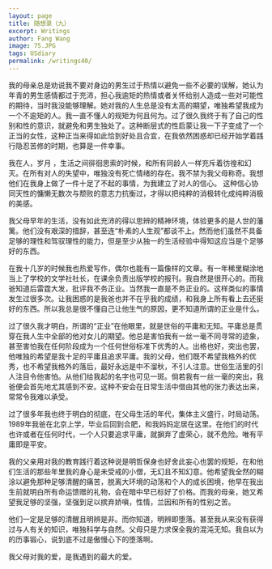 ```yaml
---
layout: page
title: 随想录（九）
excerpt: Writings
author: Fang Wang
image: 75.JPG
tags: USdiary
permalink: /writings40/
---
```


我的母亲总是劝说我不要对身边的男生过于热情以避免一些不必要的误解，她认为年青的男生感情都过于充沛，担心我逾矩的热情或者关怀给别人造成一些对可能性的期待，当时我没能够理解。她对我的人生总是没有太高的期望，唯独希望我成为一个不逾矩的人。我一直不懂人的规矩为何且何为。过了很久我终于有了自己的性别和性的意识，就避免和男生独处了。这种断层式的性启蒙让我一下子变成了一个正当的女性，这种正当来得如此恰到好处且合宜，在我依然困惑却已经开始学着践行隐忍苦修的时期，也算是一件幸事。

我在人，岁月 ，生活之间徘徊思索的时候，和所有同龄人一样充斥着彷徨和幻灭。在所有对人的失望中，唯独没有死亡情绪的存在。我不禁为我父母称奇。我想他们在我身上做了一件十足了不起的事情，为我建立了对人的信心。 这种信心协同天性的慵懒无数次与颓败的意志力抗衡过，才得以把纯粹的消极转化成纯粹消极的美感。

我父母早年的生活，没有如此充沛的得以思辨的精神环境，体验更多的是人世的藩篱。他们没有艰深的措辞，甚至连“朴素的人生观”都谈不上。然而他们虽然不具备足够的理性和驾驭理性的能力，但是至少从独一的生活经验中得知这应当是个足够好的东西。

在我十几岁的时候我也热爱写作，偶尔也能有一篇像样的文章。有一年稀里糊涂地当上了学校的文学社社长，在课余负责出版学校的报刊。我自然是很开心的。而我爸知道后雷霆大发，批评我不务正业。当然我一直是不务正业的。这样类似的事情发生过很多次。让我困惑的是我爸也并不在乎我的成绩，和我身上所有看上去还挺好的东西。所以我总是很不懂自己让他生气的原因，更不知道所谓的正业是什么。

过了很久我才明白，所谓的“正业”在他眼里，就是世俗的平庸和无知。平庸总是贯穿在我人生中全部的他对女儿的期望。他总是害怕我有一丝一毫不同寻常的迹象，甚至害怕我在任何阶段成为一个任何世俗标准下优秀的人。出格也好，突出也罢，他唯独的希望是我十足的平庸且追求平庸。我的父母，他们既不希望我格外的优秀，也不希望我格外的落后，最好永远是中不溜秋，不引人注意。世俗生活里的引人注目令他害怕。从他们给我起的名字也可见一斑。倘若我有一丝一毫的突出，我爸便会首先地尤其感到不安。这种不安会在日常生活中借由其他的张力表达出来，常常令我难以承受。

过了很多年我也终于明白的彻底，在父母生活的年代，集体主义盛行，时局动荡。1989年我爸在北京上学，毕业后回到合肥，和我妈妈定居在这里。在他们的时代也许或者在任何时代，一个人只要追求平庸，就摒弃了虚荣心，就不危险。唯有平庸即是平安。

我的父亲用对我的教育践行着这种说是明哲保身也好舍此妄心也罢的规矩，在和他们生活的那些年里我的身心是未受戒的小僧，无幻且不知幻意。他希望我全然的糊涂以避免那种足够清醒的痛苦，脱离大环境的动荡和个人的成长困境，他早在我出生前就明白所有命运馈赠的礼物，会在暗中早已标好了价格。而我的母亲，她又希望我足够的坚强，坚强到足以摈弃娇嗔，性情，兰因和所有的性别之苦。

他们一定是足够的清醒且明辨是非。而你知道，明辨即堕落。甚至我从来没有获得过与人有关的知识，唯独科学与自然。父母只是力求保全我的混沌无知。我自以为的历事锻心，说到底不过是傲慢心下的堕落啊。

我父母对我的爱，是我遇到的最大的爱。
